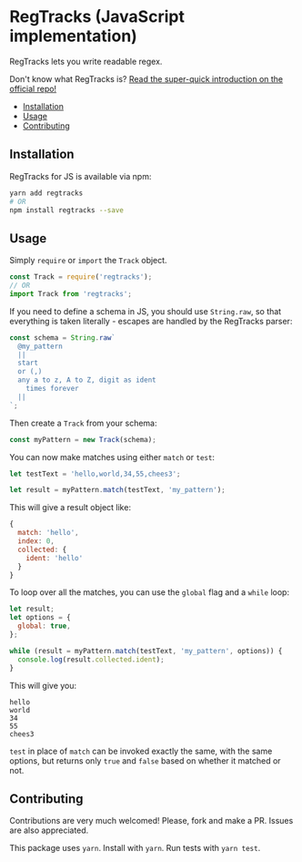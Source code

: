 # RegTracks (JavaScript implementation)

RegTracks lets you write readable regex.

Don't know what RegTracks is? [Read the super-quick introduction on the official repo!](https://github.com/regtracks/regtracks)

- [Installation](#installation)
- [Usage](#usage)
- [Contributing](#contributing)

## Installation

RegTracks for JS is available via npm:

```bash
yarn add regtracks
# OR
npm install regtracks --save
```

## Usage

Simply `require` or `import` the `Track` object.

```js
const Track = require('regtracks');
// OR
import Track from 'regtracks';
```

If you need to define a schema in JS, you should use `String.raw`, so that everything is taken literally - escapes are handled by the RegTracks parser:

```js
const schema = String.raw`
  @my_pattern
  ||
  start
  or (,)
  any a to z, A to Z, digit as ident
    times forever
  ||
`;
```

Then create a `Track` from your schema:

```js
const myPattern = new Track(schema);
```

You can now make matches using either `match` or `test`:

```js
let testText = 'hello,world,34,55,chees3';

let result = myPattern.match(testText, 'my_pattern');
```

This will give a result object like:

```js
{
  match: 'hello',
  index: 0,
  collected: {
    ident: 'hello'
  }
}
```

To loop over all the matches, you can use the `global` flag and a `while` loop:

```js
let result;
let options = {
  global: true,
};

while (result = myPattern.match(testText, 'my_pattern', options)) {
  console.log(result.collected.ident);
}
```

This will give you:

```
hello
world
34
55
chees3
```

`test` in place of `match` can be invoked exactly the same, with the same options, but returns only `true` and `false` based on whether it matched or not.

## Contributing

Contributions are very much welcomed! Please, fork and make a PR. Issues are also appreciated.

This package uses `yarn`. Install with `yarn`. Run tests with `yarn test`.
